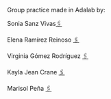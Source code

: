Group practice made in Adalab by:

Sonia Sanz Vivas[🖇️](https://github.com/Sonia-SV)

Elena Ramírez Reinoso [🖇️](https://github.com/erreinoso)

Virginia Gómez Rodríguez [🖇️](https://github.com/VirginiaGomezR)

Kayla Jean Crane [🖇️](https://github.com/kaylacrane)

Marisol Peña [🖇️](https://github.com/masopego)
